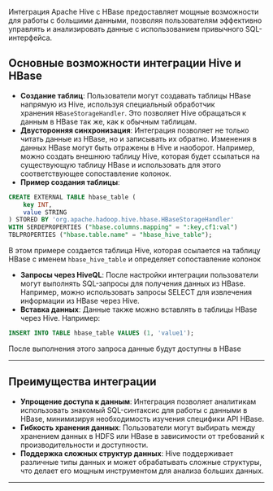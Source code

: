 Интеграция Apache Hive с HBase предоставляет мощные возможности для работы с большими данными, позволяя пользователям эффективно управлять и анализировать данные с использованием привычного SQL-интерфейса.
## Основные возможности интеграции Hive и HBase
- **Создание таблиц**: Пользователи могут создавать таблицы HBase напрямую из Hive, используя специальный обработчик хранения `HBaseStorageHandler`. Это позволяет Hive обращаться к данным в HBase так же, как к обычным таблицам.
- **Двусторонняя синхронизация**: Интеграция позволяет не только читать данные из HBase, но и записывать их обратно. Изменения в данных HBase могут быть отражены в Hive и наоборот. Например, можно создать внешнюю таблицу Hive, которая будет ссылаться на существующую таблицу HBase и использовать для этого соответствующее сопоставление колонок.
- **Пример создания таблицы**:
```sql
CREATE EXTERNAL TABLE hbase_table (
	key INT,    
	value STRING 
) STORED BY 'org.apache.hadoop.hive.hbase.HBaseStorageHandler'
WITH SERDEPROPERTIES ("hbase.columns.mapping" = ":key,cf1:val") 
TBLPROPERTIES ("hbase.table.name" = "hbase_hive_table");
```
В этом примере создается таблица Hive, которая ссылается на таблицу HBase с именем `hbase_hive_table` и определяет сопоставление колонок

- **Запросы через HiveQL**: После настройки интеграции пользователи могут выполнять SQL-запросы для получения данных из HBase. Например, можно использовать запросы SELECT для извлечения информации из HBase через Hive.
- **Вставка данных**: Данные также можно вставлять в таблицы HBase через Hive. Например:
```sql
INSERT INTO TABLE hbase_table VALUES (1, 'value1');
```
После выполнения этого запроса данные будут доступны в HBase

---

## Преимущества интеграции

- **Упрощение доступа к данным**: Интеграция позволяет аналитикам использовать знакомый SQL-синтаксис для работы с данными в HBase, минимизируя необходимость изучения специфики API HBase.
- **Гибкость хранения данных**: Пользователи могут выбирать между хранением данных в HDFS или HBase в зависимости от требований к производительности и доступности.
- **Поддержка сложных структур данных**: Hive поддерживает различные типы данных и может обрабатывать сложные структуры, что делает его мощным инструментом для анализа больших данных.
---


